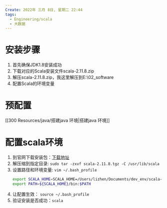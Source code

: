 ```yaml
---
Create: 2022年 三月 8日, 星期二 22:44
tags: 
  - Engineering/scala
  - 大数据
---
```


 

# 安装步骤
1. 首先确保JDK1.8安装成功
2. 下载对应的Scala安装文件scala-2.11.8.zip
3. 解压scala-2.11.8.zip，我这里解压到E:\02_software
4. 配置Scala的环境变量

# 预配置
[[300 Resources/java/搭建java 环境|搭建java 环境]]


# 配置scala环境
1. 到官网下载安装包：[下载地址](https://www.scala-lang.org/download/)
2. 解压缩到指定目录:  `sudo tar -zxvf scala-2.11.8.tgz -C /usr/lib/scala`
3. 设置路径和环境变量: `vim ~/.bash_profile`
	```bash
	export SCALA_HOME=SCALA_HOME=/Users/lizhen/Documents/dev_env/scala-2.11.8  //版本号视自己安装的而定
	export PATH=${SCALA_HOME}/bin:$PATH
	```
4. 让配置生效： `source ~/.bash_profile`
5. 验证安装是否成功：`scala`